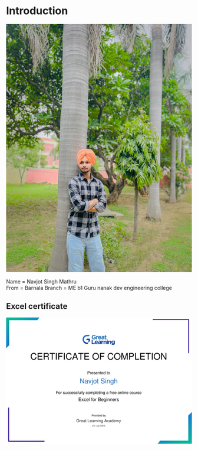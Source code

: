 # Introduction 
![](SAVE_20240716_145423.jpg)

Name = Navjot Singh Mathru  
From = Barnala 
Branch = ME b1
Guru nanak dev engineering college 

## Excel certificate 
![](IMG_20240730_172701.jpg)
